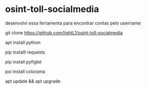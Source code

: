 # osint-toll-socialmedia
desenvolvi  essa ferramenta para encontrar contas pelo username


git clone https://github.com/lightL1/osint-toll-socialmedia


apt install python 


pip installl requests


pip install pyfiglet


poi install colorama


apt update  && apt upgrade
